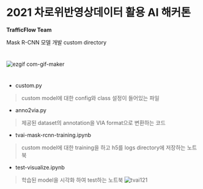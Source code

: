# 2021 차로위반영상데이터 활용 AI 해커톤

**TrafficFlow Team**

Mask R-CNN 모델 개발 custom directory

#
![ezgif com-gif-maker](https://user-images.githubusercontent.com/66053034/145726143-95184060-0572-4388-9964-de8c35fc6913.gif)
#

* custom.py
> custom model에 대한 config와 class 설정이 들어있는 파일

* anno2via.py
> 제공된 dataset의 annotation을 VIA format으로 변환하는 코드

* tvai-mask-rcnn-training.ipynb
> custom model에 대한 training을 하고 h5를 logs directory에 저장하는 노트북

* test-visualize.ipynb
> 학습된 model을 시각화 하여 test하는 노트북
> ![tvai121](https://user-images.githubusercontent.com/66053034/145727340-e74d24b4-4f29-4fea-b203-b3239d21ba72.png)
